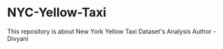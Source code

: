 # NYC-Yellow-Taxi
This repository is about New York Yellow Taxi Dataset's Analysis 
Author - Divyani 
